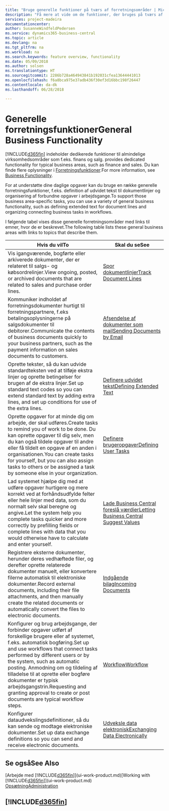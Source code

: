 ```yaml
---
title: "Bruge generelle funktioner på tværs af forretningsområder | Microsoft Docs"
description: "Få mere at vide om de funktioner, der bruges på tværs af forretningsområder i Business Central."
services: project-madeira
documentationcenter: 
author: SusanneWindfeldPedersen
ms.service: dynamics365-business-central
ms.topic: article
ms.devlang: na
ms.tgt_pltfrm: na
ms.workload: na
ms.search.keywords: feature overview, functionality
ms.date: 05/09/2018
ms.author: solsen
ms.translationtype: HT
ms.sourcegitcommit: 2286b728a464943841b192031cfea13644441013
ms.openlocfilehash: f6a8bca975e37adb436f30ef3d16bbc198f26447
ms.contentlocale: da-dk
ms.lasthandoff: 06/28/2018

---
```

# <a name="general-business-functionality"></a><span data-ttu-id="0cbd7-103">Generelle forretningsfunktioner</span><span class="sxs-lookup"><span data-stu-id="0cbd7-103">General Business Functionality</span></span>
[!INCLUDE[d365fin](includes/d365fin_md.md)]<span data-ttu-id="0cbd7-104"> indeholder dedikerede funktioner til almindelige virksomhedsområder som f.eks. finans og salg.</span><span class="sxs-lookup"><span data-stu-id="0cbd7-104"> provides dedicated functionality for typical business areas, such as finance and sales.</span></span> <span data-ttu-id="0cbd7-105">Du kan finde flere oplysninger i [Forretningsfunktioner](across-business-functionality.md).</span><span class="sxs-lookup"><span data-stu-id="0cbd7-105">For more information, see [Business Functionality](across-business-functionality.md).</span></span>

<span data-ttu-id="0cbd7-106">For at understøtte dine daglige opgaver kan du bruge en række generelle forretningsfunktioner, f.eks. definition af udvidet tekst til dokumentlinjer og organisering af forbundne opgaver i arbejdsgange.</span><span class="sxs-lookup"><span data-stu-id="0cbd7-106">To support those business area-specific tasks, you can use a variety of general business functionality, such as defining extended text for document lines and organizing connecting business tasks in workflows.</span></span>

<span data-ttu-id="0cbd7-107">I følgende tabel vises disse generelle forretningsområder med links til emner, hvor de er beskrevet.</span><span class="sxs-lookup"><span data-stu-id="0cbd7-107">The following table lists these general business areas with links to topics that describe them.</span></span>

| <span data-ttu-id="0cbd7-108">Hvis du vil</span><span class="sxs-lookup"><span data-stu-id="0cbd7-108">To</span></span> | <span data-ttu-id="0cbd7-109">Skal du se</span><span class="sxs-lookup"><span data-stu-id="0cbd7-109">See</span></span> |
| --- | --- |
|<span data-ttu-id="0cbd7-110">Vis igangværende, bogførte eller arkiverede dokumenter, der er relateret til salgs- og købsordrelinjer.</span><span class="sxs-lookup"><span data-stu-id="0cbd7-110">View ongoing, posted, or archived documents that are related to sales and purchase order lines.</span></span>|[<span data-ttu-id="0cbd7-111">Spor dokumentlinjer</span><span class="sxs-lookup"><span data-stu-id="0cbd7-111">Track Document Lines</span></span>](across-how-to-track-document-lines.md)|
| <span data-ttu-id="0cbd7-112">Kommuniker indholdet af forretningsdokumenter hurtigt til forretningspartnere, f.eks betalingsoplysningerne på salgsdokumenter til debitorer.</span><span class="sxs-lookup"><span data-stu-id="0cbd7-112">Communicate the contents of business documents quickly to your business partners, such as the payment information on sales documents to customers.</span></span> |[<span data-ttu-id="0cbd7-113">Afsendelse af dokumenter som mail</span><span class="sxs-lookup"><span data-stu-id="0cbd7-113">Sending Documents by Email</span></span>](ui-how-send-documents-email.md) |
| <span data-ttu-id="0cbd7-114">Oprette tekster, så du kan udvide standardteksten ved at tilføje ekstra linjer og oprette betingelser for brugen af de ekstra linjer.</span><span class="sxs-lookup"><span data-stu-id="0cbd7-114">Set up standard text codes so you can extend standard text by adding extra lines, and set up conditions for use of the extra lines.</span></span> |[<span data-ttu-id="0cbd7-115">Definere udvidet tekst</span><span class="sxs-lookup"><span data-stu-id="0cbd7-115">Defining Extended Text</span></span>](ui-how-define-ext-text.md) |
|<span data-ttu-id="0cbd7-116">Oprette opgaver for at minde dig om arbejde, der skal udføres.</span><span class="sxs-lookup"><span data-stu-id="0cbd7-116">Create tasks to remind you of work to be done.</span></span> <span data-ttu-id="0cbd7-117">Du kan oprette opgaver til dig selv, men du kan også tildele opgaver til andre eller få tildelt en opgave af en anden i organisationen.</span><span class="sxs-lookup"><span data-stu-id="0cbd7-117">You can create tasks for yourself, but you can also assign tasks to others or be assigned a task by someone else in your organization.</span></span>|[<span data-ttu-id="0cbd7-118">Definere brugeropgaver</span><span class="sxs-lookup"><span data-stu-id="0cbd7-118">Defining User Tasks</span></span>](across-user-tasks.md)|
|<span data-ttu-id="0cbd7-119">Lad systemet hjælpe dig med at udføre opgaver hurtigere og mere korrekt ved at forhåndsudfylde felter eller hele linjer med data, som du normalt selv skal beregne og angive.</span><span class="sxs-lookup"><span data-stu-id="0cbd7-119">Let the system help you complete tasks quicker and more correctly by prefilling fields or complete lines with data that you would otherwise have to calculate and enter yourself.</span></span>|[<span data-ttu-id="0cbd7-120">Lade Business Central foreslå værdier</span><span class="sxs-lookup"><span data-stu-id="0cbd7-120">Letting Business Central Suggest Values</span></span>](ui-let-system-suggest-values.md)|
|<span data-ttu-id="0cbd7-121">Registrere eksterne dokumenter, herunder deres vedhæftede filer, og derefter oprette relaterede dokumenter manuelt, eller konvertere filerne automatisk til elektroniske dokumenter.</span><span class="sxs-lookup"><span data-stu-id="0cbd7-121">Record external documents, including their file attachments, and then manually create the related documents or automatically convert the files to electronic documents.</span></span>|[<span data-ttu-id="0cbd7-122">Indgående bilag</span><span class="sxs-lookup"><span data-stu-id="0cbd7-122">Incoming Documents</span></span>](across-income-documents.md)|
|<span data-ttu-id="0cbd7-123">Konfigurer og brug arbejdsgange, der forbinder opgaver udført af forskellige brugere eller af systemet, f.eks. automatisk bogføring.</span><span class="sxs-lookup"><span data-stu-id="0cbd7-123">Set up and use workflows that connect tasks performed by different users or by the system, such as automatic posting.</span></span> <span data-ttu-id="0cbd7-124">Anmodning om og tildeling af tilladelse til at oprette eller bogføre dokumenter er typisk arbejdsgangstrin.</span><span class="sxs-lookup"><span data-stu-id="0cbd7-124">Requesting and granting approval to create or post documents are typical workflow steps.</span></span>|[<span data-ttu-id="0cbd7-125">Workflow</span><span class="sxs-lookup"><span data-stu-id="0cbd7-125">Workflow</span></span>](across-workflow.md)|
| <span data-ttu-id="0cbd7-126">Konfigurer dataudvekslingsdefinitioner, så du kan sende og modtage elektroniske dokumenter.</span><span class="sxs-lookup"><span data-stu-id="0cbd7-126">Set up data exchange definitions so you can send and receive electronic documents.</span></span> |[<span data-ttu-id="0cbd7-127">Udveksle data elektronisk</span><span class="sxs-lookup"><span data-stu-id="0cbd7-127">Exchanging Data Electronically</span></span>](across-data-exchange.md) |

## <a name="see-also"></a><span data-ttu-id="0cbd7-128">Se også</span><span class="sxs-lookup"><span data-stu-id="0cbd7-128">See Also</span></span>
<span data-ttu-id="0cbd7-129">[Arbejde med [!INCLUDE[d365fin](includes/d365fin_md.md)]](ui-work-product.md)</span><span class="sxs-lookup"><span data-stu-id="0cbd7-129">[Working with [!INCLUDE[d365fin](includes/d365fin_md.md)]](ui-work-product.md)</span></span>  
[<span data-ttu-id="0cbd7-130">Opsætning</span><span class="sxs-lookup"><span data-stu-id="0cbd7-130">Administration</span></span>](admin-setup-and-administration.md)

## [!INCLUDE[d365fin](includes/free_trial_md.md)]  
 

